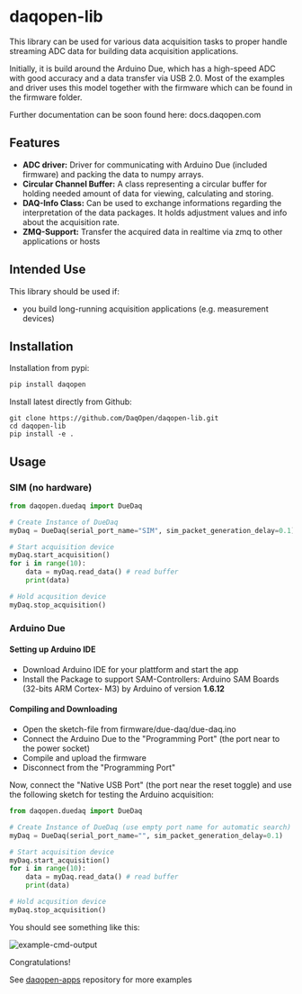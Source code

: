 # daqopen-lib

This library can be used for various data acquisition tasks to proper handle streaming ADC data for building data acquisition applications.

Initially, it is build around the Arduino Due, which has a high-speed ADC with good accuracy and a data transfer via USB 2.0. Most of the examples and driver uses this model together with the firmware which can be found in the firmware folder.

Further documentation can be soon found here: docs.daqopen.com

## Features

- **ADC driver:** Driver for communicating with Arduino Due (included firmware) and packing the data to numpy arrays.
- **Circular Channel Buffer:** A class representing a circular buffer for holding needed amount of data for viewing, calculating and storing.
- **DAQ-Info Class:** Can be used to exchange informations regarding the interpretation of the data packages. It holds adjustment values and info about the acquisition rate.
- **ZMQ-Support:** Transfer the acquired data in realtime via zmq to other applications or hosts



## Intended Use

This library should be used if:

- you build long-running acquisition applications (e.g. measurement devices)

## Installation

Installation from pypi:

```bash
pip install daqopen
```

Install latest directly from Github:

```
git clone https://github.com/DaqOpen/daqopen-lib.git
cd daqopen-lib
pip install -e .
```

## Usage

### SIM (no hardware)

```python
from daqopen.duedaq import DueDaq

# Create Instance of DueDaq
myDaq = DueDaq(serial_port_name="SIM", sim_packet_generation_delay=0.1)

# Start acquisition device
myDaq.start_acquisition()
for i in range(10):
    data = myDaq.read_data() # read buffer
    print(data)

# Hold acqusition device
myDaq.stop_acquisition()
```



### Arduino Due

#### Setting up Arduino IDE

- Download Arduino IDE for your plattform and start the app
- Install the Package to support SAM-Controllers:  Arduino SAM Boards (32-bits ARM Cortex-
  M3) by Arduino of version **1.6.12**

#### Compiling and Downloading

- Open the sketch-file from firmware/due-daq/due-daq.ino
- Connect the Arduino Due to the "Programming Port" (the port near to the power socket)
- Compile and upload the firmware
- Disconnect from the "Programming Port"



Now, connect the "Native USB Port" (the port near the reset toggle) and use the following sketch for testing the Arduino acquisition:

```python
from daqopen.duedaq import DueDaq

# Create Instance of DueDaq (use empty port name for automatic search)
myDaq = DueDaq(serial_port_name="", sim_packet_generation_delay=0.1)

# Start acquisition device
myDaq.start_acquisition()
for i in range(10):
    data = myDaq.read_data() # read buffer
    print(data)

# Hold acqusition device
myDaq.stop_acquisition()
```

You should see something like this:

![example-cmd-output](docs/ressources/example-cmd-output.png)

Congratulations!

See [daqopen-apps](https://github.com/DaqOpen/daqopen-apps) repository for more examples

